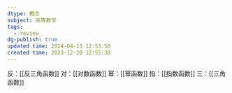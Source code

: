 ```yaml
---
dtype: 概念
subject: 高等数学
tags:
  - review
dg-publish: true
updated time: 2024-04-13 12:53:50
created time: 2023-12-20 12:55:30
---
```

反：[[反三角函数]]
对：[[对数函数]]
幂：[[幂函数]]
指：[[指数函数]]
三：[[三角函数]]